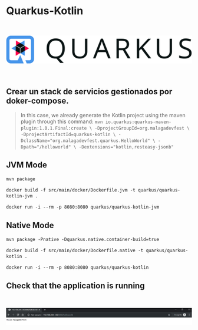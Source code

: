 # Quarkus-Kotlin
<br/>
<p align="center">
<img src="./images/quarkus.png">
<br/>
</p>
<br/>

## Crear un stack de servicios gestionados por doker-compose.
> In this case, we already generate the Kotlin project using the maven plugin through this command: ``` mvn io.quarkus:quarkus-maven-plugin:1.0.1.Final:create \
    -DprojectGroupId=org.malagadevfest \
    -DprojectArtifactId=quarkus-kotlin \
    -DclassName="org.malagadevfest.quarkus.HelloWorld" \
    -Dpath="/helloworld" \
    -Dextensions="kotlin,resteasy-jsonb" ```

## JVM Mode

```
mvn package
```
```
docker build -f src/main/docker/Dockerfile.jvm -t quarkus/quarkus-kotlin-jvm .
```
```
docker run -i --rm -p 8080:8080 quarkus/quarkus-kotlin-jvm
```

## Native Mode

```
mvn package -Pnative -Dquarkus.native.container-build=true
```
```
docker build -f src/main/docker/Dockerfile.native -t quarkus/quarkus-kotlin .
```
```
docker run -i --rm -p 8080:8080 quarkus/quarkus-kotlin
```

## Check that the application is running
<br/>
<p align="center">
<img src="./images/helloworld.png">
<br/>
</p>
<br/>
